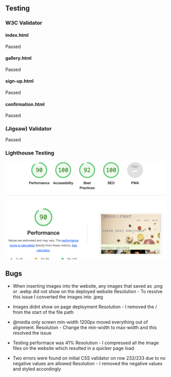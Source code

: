 ## Testing

### W3C Validator

#### index.html
Passed

#### gallery.html
Passed

#### sign-up.html
Passed

#### confirmation.html
Passed

### (Jigsaw) Validator
Passed

### Lighthouse Testing

<img src="assets/readme.md-images/lighthouse.png">

## Bugs

- When inserting images into the website, any images that saved as .png or .webp did not show on the deployed website
Resolution - To resolve this issue I converted the images into .jpeg

- Images didnt show on page deployment
Resolution - I removed the / from the start of the file path

- @media only screen min-width 1200px moved everything out of alignment.
Resolution - Change the min-width to max-width and this resolved the issue

- Testing performace was 41%
Resolution - I compressed all the image files on the website which resulted in a quicker page load

- Two errors were found on initial CSS validator on row 232/233 due to no negative values are allowed
Resolution - I removed the negative values and styled accordingly